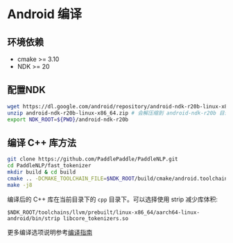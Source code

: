 # Android 编译

## 环境依赖

- cmake >= 3.10
- NDK >= 20

## 配置NDK
```bash
wget https://dl.google.com/android/repository/android-ndk-r20b-linux-x86_64.zip
unzip android-ndk-r20b-linux-x86_64.zip # 会解压缩到 android-ndk-r20b 目录
export NDK_ROOT=${PWD}/android-ndk-r20b
```

## 编译 C++ 库方法

```bash
git clone https://github.com/PaddlePaddle/PaddleNLP.git
cd PaddleNLP/fast_tokenizer
mkdir build & cd build
cmake .. -DCMAKE_TOOLCHAIN_FILE=$NDK_ROOT/build/cmake/android.toolchain.cmake -DANDROID_ABI="arm64-v8a" -DANDROID_NATIVE_API_LEVEL=android-21 -DANDROID_STL=c++_shared -DWITH_TESTING=OFF -DWITH_PYTHON=OFF -DANDROID_TOOLCHAIN=clang -DWITH_ICU_LITE=ON
make -j8
```
编译后的 C++ 库在当前目录下的 `cpp` 目录下。可以选择使用 strip 减少库体积:
```shell
$NDK_ROOT/toolchains/llvm/prebuilt/linux-x86_64/aarch64-linux-android/bin/strip libcore_tokenizers.so
```

更多编译选项说明参考[编译指南](./README.md)
